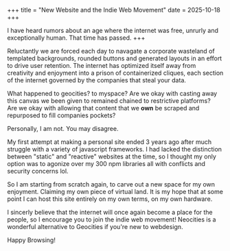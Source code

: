 +++
title = "New Website and the Indie Web Movement"
date = 2025-10-18
+++

I have heard rumors about an age where the internet was free, unrurly and exceptionally human. That time has passed. 
+++

Reluctantly we are forced each day to navagate a corporate wasteland of templated backgrounds, rounded buttons and generated layouts in an effort to drive user retention. 
The internet has optimized itself away from creativity and enjoyment into a prison of containerized cliques, each section of the internet governed by the companies that steal your data.

What happened to geocities? to myspace? Are we okay with casting away this canvas we been given to remained chained to restrictive platforms?  
Are we okay with allowing that content that we **own** be scraped and repurposed to fill companies pockets?

Personally, I am not. You may disagree. 

My first attempt at making a personal site ended 3 years ago after much struggle with a variety of javascript frameworks. I had lacked the distinction between "static" and "reactive" websites at the time, so I thought my only
option was to agonize over my 300 npm libraries all with conflicts and security concerns lol. 

So I am starting from scratch again, to carve out a new space for my own enjoyment. Claiming my own piece of virtual land. It is my hope that at some point I can host this site entirely on my own terms, on my own hardware.

I sincerly believe that the internet will once again become a place for the people, so I encourage you to join the indie web movement! Neocities is a wonderful alternative to Geocities if you're new to webdesign.

Happy Browsing!
